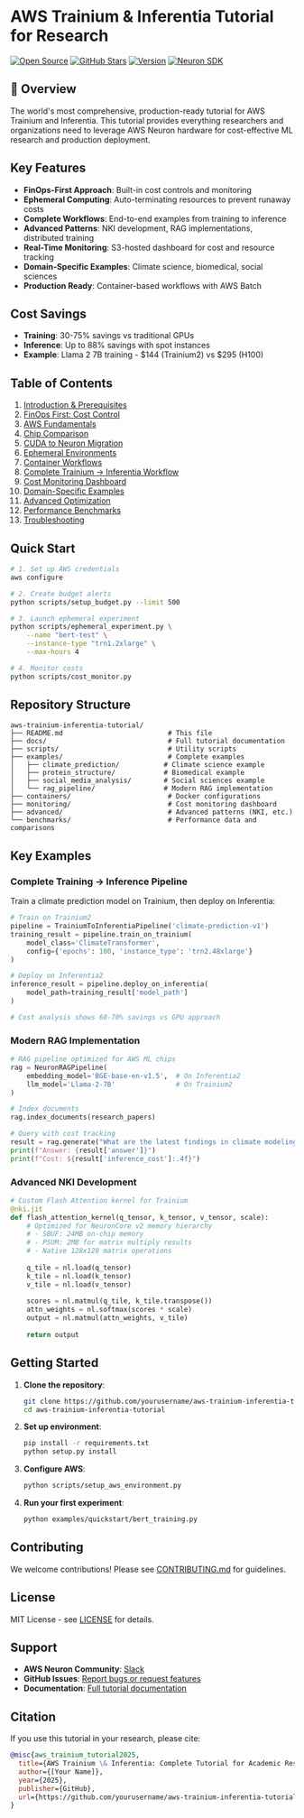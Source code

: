 # AWS Trainium & Inferentia Tutorial for Research

[![Open Source](https://img.shields.io/badge/Open%20Source-MIT-blue)](https://github.com/scttfrdmn/aws-trainium-tutorial-for-research)
[![GitHub Stars](https://img.shields.io/github/stars/scttfrdmn/aws-trainium-tutorial-for-research)](https://github.com/scttfrdmn/aws-trainium-tutorial-for-research/stargazers)
[![Version](https://img.shields.io/badge/Version-2025.1.0-green)](VERSION_MATRIX.md)
[![Neuron SDK](https://img.shields.io/badge/Neuron%20SDK-2.20.1-orange)](https://awsdocs-neuron.readthedocs-hosted.com/)

## 🎯 Overview

The world's most comprehensive, production-ready tutorial for AWS Trainium and Inferentia. This tutorial provides everything researchers and organizations need to leverage AWS Neuron hardware for cost-effective ML research and production deployment.

## Key Features

- **FinOps-First Approach**: Built-in cost controls and monitoring
- **Ephemeral Computing**: Auto-terminating resources to prevent runaway costs
- **Complete Workflows**: End-to-end examples from training to inference
- **Advanced Patterns**: NKI development, RAG implementations, distributed training
- **Real-Time Monitoring**: S3-hosted dashboard for cost and resource tracking
- **Domain-Specific Examples**: Climate science, biomedical, social sciences
- **Production Ready**: Container-based workflows with AWS Batch

## Cost Savings

- **Training**: 30-75% savings vs traditional GPUs
- **Inference**: Up to 88% savings with spot instances
- **Example**: Llama 2 7B training - $144 (Trainium2) vs $295 (H100)

## Table of Contents

1. [Introduction & Prerequisites](#introduction)
2. [FinOps First: Cost Control](#finops-first)
3. [AWS Fundamentals](#aws-fundamentals)
4. [Chip Comparison](#chip-comparison)
5. [CUDA to Neuron Migration](#cuda-migration)
6. [Ephemeral Environments](#ephemeral-setup)
7. [Container Workflows](#container-workflows)
8. [Complete Trainium → Inferentia Workflow](#complete-workflow)
9. [Cost Monitoring Dashboard](#monitoring-dashboard)
10. [Domain-Specific Examples](#research-examples)
11. [Advanced Optimization](#advanced-optimization)
12. [Performance Benchmarks](#benchmarks)
13. [Troubleshooting](#troubleshooting)

## Quick Start

```bash
# 1. Set up AWS credentials
aws configure

# 2. Create budget alerts
python scripts/setup_budget.py --limit 500

# 3. Launch ephemeral experiment
python scripts/ephemeral_experiment.py \
    --name "bert-test" \
    --instance-type "trn1.2xlarge" \
    --max-hours 4

# 4. Monitor costs
python scripts/cost_monitor.py
```

## Repository Structure

```
aws-trainium-inferentia-tutorial/
├── README.md                          # This file
├── docs/                              # Full tutorial documentation
├── scripts/                           # Utility scripts
├── examples/                          # Complete examples
│   ├── climate_prediction/           # Climate science example
│   ├── protein_structure/            # Biomedical example
│   ├── social_media_analysis/        # Social sciences example
│   └── rag_pipeline/                 # Modern RAG implementation
├── containers/                        # Docker configurations
├── monitoring/                        # Cost monitoring dashboard
├── advanced/                          # Advanced patterns (NKI, etc.)
└── benchmarks/                        # Performance data and comparisons
```

## Key Examples

### Complete Training → Inference Pipeline

Train a climate prediction model on Trainium, then deploy on Inferentia:

```python
# Train on Trainium2
pipeline = TrainiumToInferentiaPipeline('climate-prediction-v1')
training_result = pipeline.train_on_trainium(
    model_class='ClimateTransformer',
    config={'epochs': 100, 'instance_type': 'trn2.48xlarge'}
)

# Deploy on Inferentia2  
inference_result = pipeline.deploy_on_inferentia(
    model_path=training_result['model_path']
)

# Cost analysis shows 60-70% savings vs GPU approach
```

### Modern RAG Implementation

```python
# RAG pipeline optimized for AWS ML chips
rag = NeuronRAGPipeline(
    embedding_model='BGE-base-en-v1.5',  # On Inferentia2
    llm_model='Llama-2-7B'               # On Trainium2
)

# Index documents
rag.index_documents(research_papers)

# Query with cost tracking
result = rag.generate("What are the latest findings in climate modeling?")
print(f"Answer: {result['answer']}")
print(f"Cost: ${result['inference_cost']:.4f}")
```

### Advanced NKI Development

```python
# Custom Flash Attention kernel for Trainium
@nki.jit
def flash_attention_kernel(q_tensor, k_tensor, v_tensor, scale):
    # Optimized for NeuronCore v2 memory hierarchy
    # - SBUF: 24MB on-chip memory
    # - PSUM: 2MB for matrix multiply results
    # - Native 128x128 matrix operations
    
    q_tile = nl.load(q_tensor)
    k_tile = nl.load(k_tensor) 
    v_tile = nl.load(v_tensor)
    
    scores = nl.matmul(q_tile, k_tile.transpose())
    attn_weights = nl.softmax(scores * scale)
    output = nl.matmul(attn_weights, v_tile)
    
    return output
```

## Getting Started

1. **Clone the repository**:
   ```bash
   git clone https://github.com/yourusername/aws-trainium-inferentia-tutorial
   cd aws-trainium-inferentia-tutorial
   ```

2. **Set up environment**:
   ```bash
   pip install -r requirements.txt
   python setup.py install
   ```

3. **Configure AWS**:
   ```bash
   python scripts/setup_aws_environment.py
   ```

4. **Run your first experiment**:
   ```bash
   python examples/quickstart/bert_training.py
   ```

## Contributing

We welcome contributions! Please see [CONTRIBUTING.md](CONTRIBUTING.md) for guidelines.

## License

MIT License - see [LICENSE](LICENSE) for details.

## Support

- **AWS Neuron Community**: [Slack](https://join.slack.com/t/aws-neuron/shared_invite/)
- **GitHub Issues**: [Report bugs or request features](https://github.com/yourusername/aws-trainium-inferentia-tutorial/issues)
- **Documentation**: [Full tutorial documentation](docs/README.md)

## Citation

If you use this tutorial in your research, please cite:

```bibtex
@misc{aws_trainium_tutorial2025,
  title={AWS Trainium \& Inferentia: Complete Tutorial for Academic Researchers},
  author={[Your Name]},
  year={2025},
  publisher={GitHub},
  url={https://github.com/yourusername/aws-trainium-inferentia-tutorial}
}
```